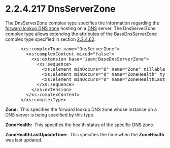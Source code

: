 <html dir="LTR" xmlns:mshelp="http://msdn.microsoft.com/mshelp" xmlns:ddue="http://ddue.schemas.microsoft.com/authoring/2003/5" xmlns:xlink="http://www.w3.org/1999/xlink" xmlns:tool="http://www.microsoft.com/tooltip">
 <body>
 <div id="header">
 <h1 class="heading">2.2.4.217 DnsServerZone</h1>
 </div>
 <div id="mainSection">
 <div id="mainBody">
 <div id="allHistory" class="saveHistory"></div>
 <div id="sectionSection0" class="section" name="collapseableSection">
 

<p>The DnsServerZone complex type specifies the information
regarding the <a href="21b4a631-8f28-420f-822f-c5f879d5046e.md#gt_2993684a-cc67-43b9-9bb5-185df1582055">forward lookup
DNS zone</a> hosting on a <a href="21b4a631-8f28-420f-822f-c5f879d5046e.md#gt_604dcfcd-72f5-46e5-85c1-f3ce69956700">DNS</a>
server. The DnsServerZone complex type allows extending the attributes of the
BaseDnsServerZone complex type specified in section <a href="3efe1c11-c589-47d4-9bdf-8122ae8d0747.md">2.2.4.62</a>.</p>

<dl>
<dd>
<div><pre> &lt;xs:complexType name=&quot;DnsServerZone&quot;&gt;
   &lt;xs:complexContent mixed=&quot;false&quot;&gt;
     &lt;xs:extension base=&quot;ipam:BaseDnsServerZone&quot;&gt;
       &lt;xs:sequence&gt;
         &lt;xs:element minOccurs=&quot;0&quot; name=&quot;Zone&quot; nillable=&quot;true&quot; type=&quot;ipam:DnsZone&quot; /&gt;
         &lt;xs:element minOccurs=&quot;0&quot; name=&quot;ZoneHealth&quot; type=&quot;ipam:HealthStatus&quot; /&gt;
         &lt;xs:element minOccurs=&quot;0&quot; name=&quot;ZoneHealthLastUpdateTime&quot; nillable=&quot;true&quot; type=&quot;xsd:dateTime&quot; /&gt;
       &lt;/xs:sequence&gt;
     &lt;/xs:extension&gt;
   &lt;/xs:complexContent&gt;
 &lt;/xs:complexType&gt;
</pre></div>
</dd></dl>

<p><b>Zone: </b> This specifies the forward lookup DNS
zone whose instance on a DNS server is being specified by this type.</p>

<p><b>ZoneHealth: </b> This specifies the health status
of the specific DNS zone.</p>

<p><b>ZoneHealthLastUpdateTime: </b> This specifies the
time when the <b>ZoneHealth</b> was last updated.</p>


 </div>
 </div>
 </div>
 </body>
</html>